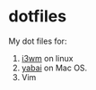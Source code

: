 # dotfiles
My dot files for:

1. [i3wm](https://i3wm.org/) on linux
2. [yabai](https://github.com/koekeishiya/yabai) on Mac OS.
3. Vim

